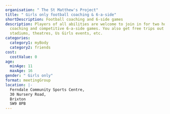 ```yaml
---
organisation: " The St Matthew's Project"
title: " Girls only football coaching & 6-a-side"
shortDescription: Football coaching and 6-side games
description: Players of all abilities are welcome to join in for two hours of
  coaching and competitive 6-a-side games. You also get free trips out to
  stadiums, theatres, Us Girls events, etc.
categories:
  category1: myBody
  category2: friends
cost:
  costValue: 0
age:
  minAge: 11
  maxAge: 16
gender: " Girls only"
format: meetingGroup
location: |-
  Ferndale Community Sports Centre,
  30 Nursery Road,
  Brixton
  SW9 8PB
---
```

